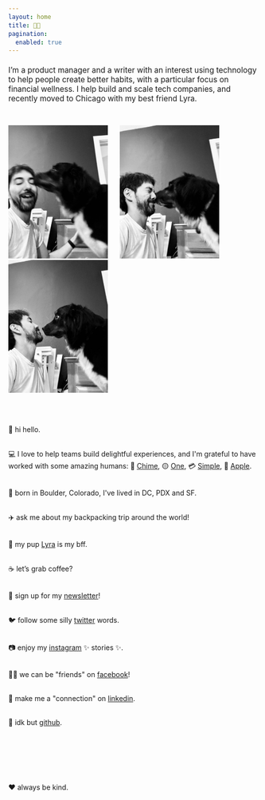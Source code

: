 ```yaml
---
layout: home
title: 👨‍💻
pagination:
  enabled: true
---
```

<h1 style="font-weight: normal; font-size: 110%;">I’m a product manager and a writer with an interest using technology to help people create better habits, with a particular focus on financial wellness. I help build and scale tech companies, and recently moved to Chicago with my best friend Lyra.</h1><br /><br />

<img src="img/lyra-and-benjamin/IMG_2713.jpeg" style="width: 200px; padding: 0 20px 0 0; margin: 0;" />
<img src="img/lyra-and-benjamin/IMG_2715.jpeg" style="width: 200px; padding: 0 20px 0 0; margin: 0;" />
<img src="img/lyra-and-benjamin/IMG_2716.jpeg" style="width: 200px; padding: 0; margin: 0;" />

<br /><br />

👋 hi hello.<br/><br/>

💻 I love to help teams build delightful experiences, and I'm grateful to have worked with some amazing humans: 💚 [Chime](https://chime.com/), 🟡 [One](https://onefinance.com/), 💳 [Simple](https://en.wikipedia.org/wiki/Simple_(bank)), 📱 [Apple](https://apple.com/).<br/><br/>

🌲 born in Boulder, Colorado, I've lived in DC, PDX and SF.<br/><br/>

✈️ ask me about my backpacking trip around the world!<br/><br/>

🐶 my pup <a href="http://lyra.dog">Lyra</a> is my bff.<br/><br/>

☕️ let’s grab coffee?<br/><br/>

💌 sign up for my [newsletter](http://buttondown.email/benjaminchait)!<br /><br />

🐦 follow some silly [twitter](https://twitter.com/benjaminchait) words.<br /><br />

📷 enjoy my [instagram](https://instagram.com/benjaminchait) ✨ stories ✨.<br /><br />

👯‍♀️ we can be "friends" on [facebook](https://facebook.com/benjaminchait)!<br /><br />

👔 make me a "connection" on [linkedin](https://linkedin.com/in/benjaminchait).<br /><br />

👾 idk but [github](https://github.com/benjaminchait).<br/><br/>

<br /><br /><br /><br />

❤️ always be kind.
